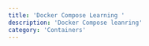 ```yaml
---
title: 'Docker Compose Learning '
description: 'Docker Compose leanring'
category: 'Containers'
---
```

